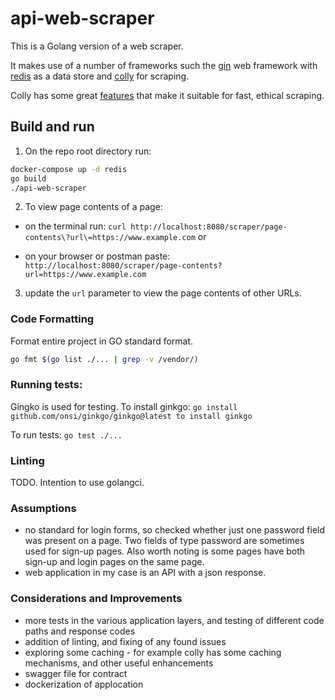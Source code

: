 # api-web-scraper

This is a Golang version of a web scraper. 

It makes use of a number of frameworks such the [gin](https://github.com/gin-gonic/gin) web framework with [redis](https://redis.io/) as a data store and [colly](https://github.com/gocolly/colly) for scraping.

Colly has some great [features](https://github.com/gocolly/colly#features) that make it suitable for fast, ethical scraping.

## Build and run

1. On the repo root directory run:

```bash
docker-compose up -d redis
go build
./api-web-scraper
```
2. To view page contents of a page:

  * on the terminal run: `curl http://localhost:8080/scraper/page-contents\?url\=https://www.example.com` or

  * on your browser or postman paste: `http://localhost:8080/scraper/page-contents?url=https://www.example.com`

3. update the `url` parameter to view the page contents of other URLs.

### Code Formatting

Format entire project in GO standard format.

```bash
go fmt $(go list ./... | grep -v /vendor/)
```

### Running tests:

Gingko is used for testing. To install ginkgo: `go install github.com/onsi/ginkgo/ginkgo@latest to install ginkgo`

To run tests: `go test ./...`

### Linting

TODO. Intention to use golangci.

### Assumptions

* no standard for login forms, so checked whether just one password field was present on a page. Two fields of type password are sometimes used for sign-up pages. Also worth noting is some pages have both sign-up and login pages on the same page.
* web application in my case is an API with a json response.

### Considerations and Improvements

* more tests in the various application layers, and testing of different code paths and response codes
* addition of linting, and fixing of any found issues
* exploring some caching - for example colly has some caching mechanisms, and other useful enhancements
* swagger file for contract
* dockerization of applocation